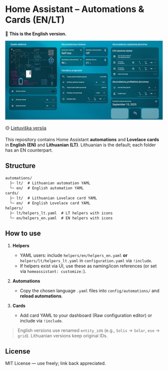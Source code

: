 # Home Assistant – Automations & Cards (EN/LT)

🔵 **This is the English version.**  

![dashboard](docs/img/dashboard_overview.jpg)

🟡 [Lietuviška versija](README.md)

This repository contains Home Assistant **automations** and **Lovelace cards** in **English (EN)** and **Lithuanian (LT)**. Lithuanian is the default; each folder has an EN counterpart.

## Structure
```
automations/
  ├─ lt/  # Lithuanian automation YAML
  └─ en/  # English automation YAML
cards/
  ├─ lt/  # Lithuanian Lovelace card YAML
  └─ en/  # English Lovelace card YAML
helpers/
  ├─ lt/helpers_lt.yaml  # LT helpers with icons
  └─ en/helpers_en.yaml  # EN helpers with icons
```

## How to use
1. **Helpers**  
   - YAML users: include `helpers/en/helpers_en.yaml` **or** `helpers/lt/helpers_lt.yaml` in `configuration.yaml` via `!include`.
   - If helpers exist via UI, use these as naming/icon references (or set via `homeassistant: customize:`).

2. **Automations**  
   - Copy the chosen language `.yaml` files into `config/automations/` and **reload automations**.

3. **Cards**  
   - Add card YAML to your dashboard (Raw configuration editor) or include via `!include`.

> English versions use renamed `entity_id`s (e.g., `Solis` → `Solar`, `eso` → `grid`). Lithuanian versions keep original IDs.

## License
MIT License — use freely; link back appreciated.
